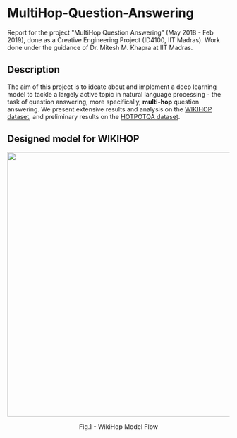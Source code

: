 # MultiHop-Question-Answering
Report for the project "MultiHop Question Answering" (May 2018 - Feb 2019), done as a Creative Engineering Project (ID4100, IIT Madras). Work done under the guidance of Dr. Mitesh M. Khapra at IIT Madras.  

## Description
The aim of this project is to ideate about and implement a deep learning model to tackle a largely active topic in natural language processing - the task of question answering, more specifically, **multi-hop** question answering. We present extensive results and analysis on the [WIKIHOP dataset](http://qangaroo.cs.ucl.ac.uk/), and preliminary results on the [HOTPOTQA dataset](https://hotpotqa.github.io/).

## Designed model for WIKIHOP
<p align = "center">
<kbd><img src="https://user-images.githubusercontent.com/17588365/139332821-e653293d-2f14-49b2-85b5-5771bdf1d738.png" width=600></kbd>
</p>
<p align = "center">
Fig.1 - WikiHop Model Flow
</p>
